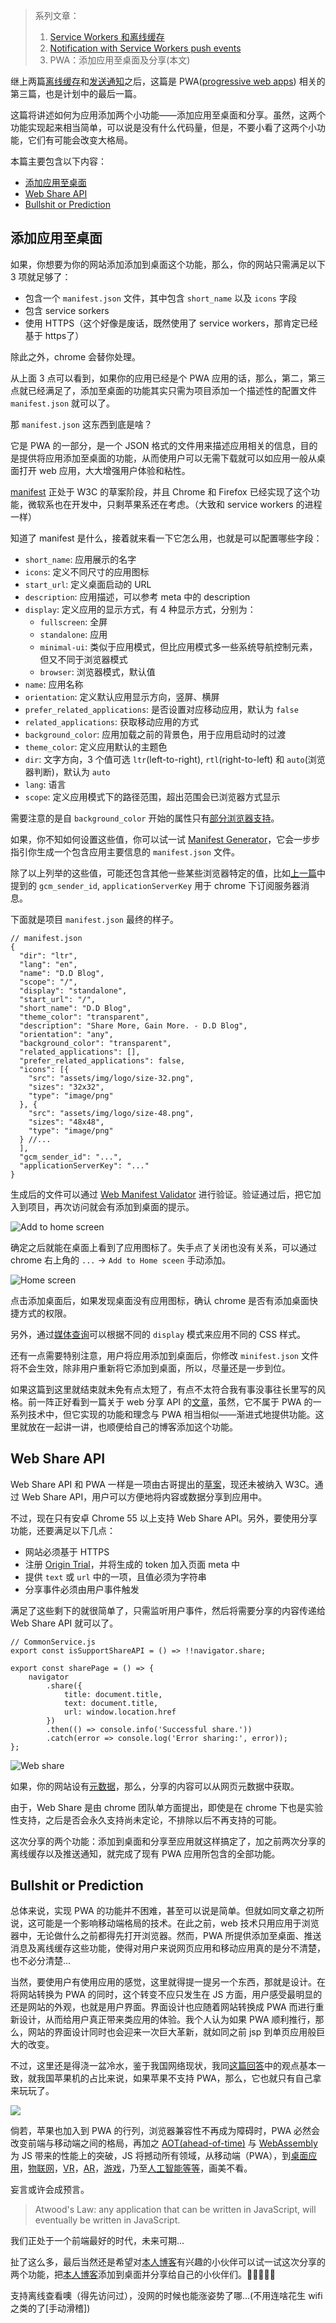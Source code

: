 > 系列文章：
> 
> 1. [Service Workers 和离线缓存](https://discipled.me/posts/service-workers)
> 2. [Notification with Service Workers push events](https://discipled.me/posts/notification-with-sw-push-events) 
> 3. PWA：添加应用至桌面及分享(本文)
>

继上两篇[离线缓存](https://discipled.me/posts/notification-with-sw-push-events)和[发送通知](https://discipled.me/posts/service-workers)之后，这篇是 PWA([progressive web apps](https://developer.mozilla.org/en-US/docs/Web/Apps/Progressive)) 相关的第三篇，也是计划中的最后一篇。

这篇将讲述如何为应用添加两个小功能——添加应用至桌面和分享。虽然，这两个功能实现起来相当简单，可以说是没有什么代码量，但是，不要小看了这两个小功能，它们有可能会改变大格局。

本篇主要包含以下内容：

* [添加应用至桌面](#add-to-home-screen)
* [Web Share API](#web-share-api)
* [Bullshit or Prediction](#bullshit-or-prediction)

<a name="add-to-home-screen"></a>
## 添加应用至桌面
如果，你想要为你的网站添加添加到桌面这个功能，那么，你的网站只需满足以下 3 项就足够了：

* 包含一个 `manifest.json` 文件，其中包含 `short_name` 以及 `icons` 字段
* 包含 service sorkers
* 使用 HTTPS（这个好像是废话，既然使用了 service workers，那肯定已经基于 https了）

除此之外，chrome 会替你处理。

从上面 3 点可以看到，如果你的应用已经是个 PWA 应用的话，那么，第二，第三点就已经满足了，添加至桌面的功能其实只需为项目添加一个描述性的配置文件 `manifest.json` 就可以了。

那 `manifest.json` 这东西到底是啥？

它是 PWA 的一部分，是一个 JSON 格式的文件用来描述应用相关的信息，目的是提供将应用添加至桌面的功能，从而使用户可以无需下载就可以如应用一般从桌面打开 web 应用，大大增强用户体验和粘性。

[manifest](https://w3c.github.io/manifest/) 正处于 W3C 的草案阶段，并且 Chrome 和 Firefox 已经实现了这个功能，微软系也在开发中，只剩苹果系还在考虑。（大致和 service workers 的进程一样）

知道了 manifest 是什么，接着就来看一下它怎么用，也就是可以配置哪些字段：

* `short_name`: 应用展示的名字
* `icons`: 定义不同尺寸的应用图标
* `start_url`: 定义桌面启动的 URL
* `description`: 应用描述，可以参考 meta 中的 description
* `display`: 定义应用的显示方式，有 4 种显示方式，分别为：
	* `fullscreen`: 全屏
	* `standalone`: 应用
	* `minimal-ui`: 类似于应用模式，但比应用模式多一些系统导航控制元素，但又不同于浏览器模式
	* `browser`: 浏览器模式，默认值
* `name`: 应用名称
* `orientation`: 定义默认应用显示方向，竖屏、横屏
* `prefer_related_applications`: 是否设置对应移动应用，默认为 `false`
* `related_applications`: 获取移动应用的方式
* `background_color`: 应用加载之前的背景色，用于应用启动时的过渡
* `theme_color`: 定义应用默认的主题色
* `dir`: 文字方向，3 个值可选 `ltr`(left-to-right), `rtl`(right-to-left) 和 `auto`(浏览器判断)，默认为 `auto`
* `lang`: 语言
* `scope`: 定义应用模式下的路径范围，超出范围会已浏览器方式显示

需要注意的是自 `background_color` 开始的属性只有[部分浏览器支持](https://developer.mozilla.org/en-US/docs/Web/Manifest)。

如果，你不知如何设置这些值，你可以试一试 [Manifest Generator](http://brucelawson.github.io/manifest/)，它会一步步指引你生成一个包含应用主要信息的 `manifest.json` 文件。

除了以上列举的这些值，可能还包含其他一些某些浏览器特定的值，比如[上一篇](https://discipled.me/posts/notification-with-sw-push-events)中提到的 `gcm_sender_id`, `applicationServerKey` 用于 chrome 下订阅服务器消息。

下面就是项目 `manifest.json` 最终的样子。

```
// manifest.json
{
  "dir": "ltr",
  "lang": "en",
  "name": "D.D Blog",
  "scope": "/",
  "display": "standalone",
  "start_url": "/",
  "short_name": "D.D Blog",
  "theme_color": "transparent",
  "description": "Share More, Gain More. - D.D Blog",
  "orientation": "any",
  "background_color": "transparent",
  "related_applications": [],
  "prefer_related_applications": false,
  "icons": [{
    "src": "assets/img/logo/size-32.png",
    "sizes": "32x32",
    "type": "image/png"
  }, {
    "src": "assets/img/logo/size-48.png",
    "sizes": "48x48",
    "type": "image/png"
  } //...
  ],
  "gcm_sender_id": "...",
  "applicationServerKey": "..."
}
```

生成后的文件可以通过 [Web Manifest Validator](https://manifest-validator.appspot.com/) 进行验证。验证通过后，把它加入到项目，再次访问就会有添加到桌面的提示。

![Add to home screen](https://raw.githubusercontent.com/DiscipleD/image-storage/master/blog/pwa-installable-and-share/add-to-home-screen.jpeg)

确定之后就能在桌面上看到了应用图标了。失手点了关闭也没有关系，可以通过 chrome 右上角的 `...` -> `Add to Home sceen` 手动添加。

![Home screen](https://raw.githubusercontent.com/DiscipleD/image-storage/master/blog/pwa-installable-and-share/home-screen.jpeg)

点击添加桌面后，如果发现桌面没有应用图标，确认 chrome 是否有添加桌面快捷方式的权限。

另外，通过[媒体查询](https://developer.mozilla.org/zh-CN/docs/Web/CSS/%40media/display-mode)可以根据不同的 `display` 模式来应用不同的 CSS 样式。

还有一点需要特别注意，用户将应用添加到桌面后，你修改 `minifest.json` 文件将不会生效，除非用户重新将它添加到桌面，所以，尽量还是一步到位。

如果这篇到这里就结束就未免有点太短了，有点不太符合我有事没事往长里写的风格。前一阵正好看到一篇关于 web 分享 API 的[文章](https://github.com/xitu/gold-miner/blob/master/TODO/why-do-we-need-a-new-api.md)，虽然，它不属于 PWA 的一系列技术中，但它实现的功能和理念与 PWA 相当相似——渐进式地提供功能。这里就放在一起讲一讲，也顺便给自己的博客添加这个功能。

<a name="web-share-api"></a>
## Web Share API
Web Share API 和 PWA 一样是一项由古哥提出的[草案](https://github.com/WICG/web-share)，现还未被纳入 W3C。通过 Web Share API，用户可以方便地将内容或数据分享到应用中。

不过，现在只有安卓 Chrome 55 以上支持 Web Share API。另外，要使用分享功能，还要满足以下几点：

* 网站必须基于 HTTPS
* 注册 [Origin Trial](https://github.com/jpchase/OriginTrials/blob/gh-pages/developer-guide.md)，并将生成的 token 加入页面 meta 中
* 提供 `text` 或 `url` 中的一项，且值必须为字符串
* 分享事件必须由用户事件触发

满足了这些剩下的就很简单了，只需监听用户事件，然后将需要分享的内容传递给 Web Share API 就可以了。

```
// CommonService.js
export const isSupportShareAPI = () => !!navigator.share;

export const sharePage = () => {
	navigator
		.share({
			title: document.title,
			text: document.title,
			url: window.location.href
		})
		.then(() => console.info('Successful share.'))
		.catch(error => console.log('Error sharing:', error));
};
```

![Web share](https://raw.githubusercontent.com/DiscipleD/image-storage/master/blog/pwa-installable-and-share/web-share.jpeg)

如果，你的网站设有[元数据](https://discipled.me/posts/structure-data)，那么，分享的内容可以从网页元数据中获取。

由于，Web Share 是由 chrome 团队单方面提出，即使是在 chrome 下也是实验性支持，之后是否会永久支持尚未定论，不排除以后不再支持的可能。

这次分享的两个功能：添加到桌面和分享至应用就这样搞定了，加之前两次分享的离线缓存以及推送通知，就完成了现有 PWA 应用所包含的全部功能。

<a name="bullshit-or-prediction"></a>
## Bullshit or Prediction
总体来说，实现 PWA 的功能并不困难，甚至可以说是简单。但就如同文章之初所说，这可能是一个影响移动端格局的技术。在此之前，web 技术只用应用于浏览器中，无论做什么之前都得先打开浏览器。然而，PWA 所提供添加至桌面、推送消息及离线缓存这些功能，使得对用户来说网页应用和移动应用真的是分不清楚，也不必分清楚...

当然，要使用户有使用应用的感觉，这里就得提一提另一个东西，那就是设计。在将网站转换为 PWA 的同时，这个转变不应只发生在 JS 方面，用户感受最明显的还是网站的外观，也就是用户界面。界面设计也应随着网站转换成 PWA 而进行重新设计，从而给用户真正带来类应用的体验。我个人认为如果 PWA 顺利推行，那么，网站的界面设计同时也会迎来一次巨大革新，就如同之前 jsp 到单页应用般巨大的改变。

不过，这里还是得浇一盆冷水，鉴于我国网络现状，我同[这篇回答](https://www.zhihu.com/question/46690207)中的观点基本一致，就我国苹果机的占比来说，如果苹果不支持 PWA，那么，它也就只有自己拿来玩玩了。

![](https://raw.githubusercontent.com/DiscipleD/image-storage/master/blog/pwa-installable-and-share/ditou.jpg)

倘若，苹果也加入到 PWA 的行列，浏览器兼容性不再成为障碍时，PWA 必然会改变前端与移动端之间的格局，再加之 [AOT(ahead-of-time)](http://asmjs.org/spec/latest/) 与 [WebAssembly](http://webassembly.org/) 为 JS 带来的性能上的突破，JS 将撼动所有领域，从移动端（PWA），到[桌面应用](https://github.com/electron/electron)，[物联网](https://www.postscapes.com/javascript-and-the-internet-of-things/)，[VR](https://github.com/mrdoob/three.js)，[AR](https://github.com/aframevr/aframe)，[游戏](http://www.jianshu.com/p/0469cd7b1711)，乃至[人工智能](https://github.com/karpathy/convnetjs)[等等](https://www.zhihu.com/question/20796866)，画美不看。

妄言或许会成预言。

> Atwood's Law: any application that can be written in JavaScript, will eventually be written in JavaScript.

我们正处于一个前端最好的时代，未来可期...

扯了这么多，最后当然还是希望对[本人博客](https://discipled.me)有兴趣的小伙伴可以试一试这次分享的两个功能，把[本人博客](https://discipled.me)添加到桌面并分享给自己的小伙伴们。🤗

支持离线查看噢（得先访问过），没网的时候也能涨姿势了哪...(不用连啥花生 wifi 之类的了[手动滑稽])